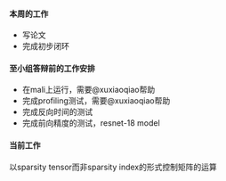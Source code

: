 #### 本周的工作
- 写论文
- 完成初步闭环

#### 至小组答辩前的工作安排
- 在mali上运行，需要@xuxiaoqiao帮助
- 完成profiling测试，需要@xuxiaoqiao帮助
- 完成反向时间的测试
- 完成前向精度的测试，resnet-18 model

#### 当前工作
以sparsity tensor而非sparsity index的形式控制矩阵的运算

